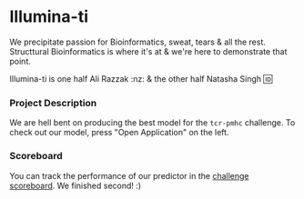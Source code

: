 # Illumina-ti

We precipitate passion for Bioinformatics, sweat, tears & all the rest.
Structtural Bioinformatics is where it's at & we're here to demonstrate that point.

Illumina-ti is one half Ali Razzak :nz: & the other half Natasha Singh :id:

### Project Description
We are hell bent on producing the best model for the `tcr-pmhc` challenge.
To check out our model, press "Open Application" on the left. 

### Scoreboard
You can track the performance of our predictor in the [challenge scoreboard](https://biolib.com/biohackathon/tcr-pmhc-scoreboard/).
We finished second! :)